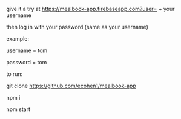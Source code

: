 give it a try at https://mealbook-app.firebaseapp.com?user= + your username

then log in with your password (same as your username)

example:

username = tom

password = tom






to run:

git clone https://github.com/ecohen1/mealbook-app

npm i

npm start

